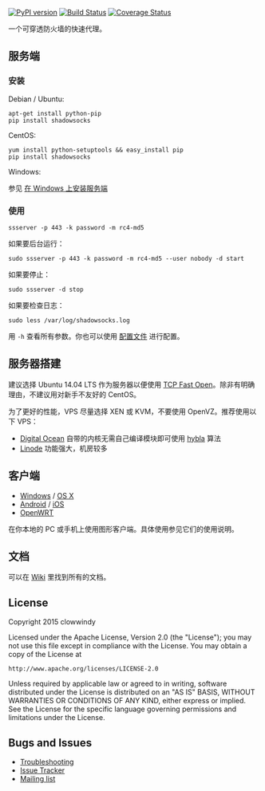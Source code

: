[![PyPI version]][PyPI]
[![Build Status]][Travis CI]
[![Coverage Status]][Coverage]

一个可穿透防火墙的快速代理。

服务端
------

### 安装

Debian / Ubuntu:

    apt-get install python-pip
    pip install shadowsocks

CentOS:

    yum install python-setuptools && easy_install pip
    pip install shadowsocks

Windows:

参见 [在 Windows 上安装服务端]

### 使用

    ssserver -p 443 -k password -m rc4-md5

如果要后台运行：

    sudo ssserver -p 443 -k password -m rc4-md5 --user nobody -d start

如果要停止：

    sudo ssserver -d stop

如果要检查日志：

    sudo less /var/log/shadowsocks.log

用 `-h` 查看所有参数。你也可以使用 [配置文件] 进行配置。

服务器搭建
--------

建议选择 Ubuntu 14.04 LTS 作为服务器以便使用 [TCP Fast Open]。除非有明确理由，不建议用对新手不友好的 CentOS。

为了更好的性能，VPS 尽量选择 XEN 或 KVM，不要使用 OpenVZ。推荐使用以下 VPS：

- [Digital Ocean] 自带的内核无需自己编译模块即可使用 [hybla] 算法
- [Linode] 功能强大，机房较多

客户端
------

* [Windows] / [OS X]
* [Android] / [iOS]
* [OpenWRT]

在你本地的 PC 或手机上使用图形客户端。具体使用参见它们的使用说明。

文档
----

可以在 [Wiki] 里找到所有的文档。

License
-------

Copyright 2015 clowwindy

Licensed under the Apache License, Version 2.0 (the "License"); you may
not use this file except in compliance with the License. You may obtain
a copy of the License at

    http://www.apache.org/licenses/LICENSE-2.0

Unless required by applicable law or agreed to in writing, software
distributed under the License is distributed on an "AS IS" BASIS, WITHOUT
WARRANTIES OR CONDITIONS OF ANY KIND, either express or implied. See the
License for the specific language governing permissions and limitations
under the License.

Bugs and Issues
----------------

* [Troubleshooting]
* [Issue Tracker]
* [Mailing list]


[Android]:           https://github.com/shadowsocks/shadowsocks-android
[Build Status]:      https://img.shields.io/travis/shadowsocks/shadowsocks/master.svg?style=flat
[Chinese Readme]:    https://github.com/shadowsocks/shadowsocks/wiki/Shadowsocks-%E4%BD%BF%E7%94%A8%E8%AF%B4%E6%98%8E
[配置文件]:     https://github.com/shadowsocks/shadowsocks/wiki/Configuration-via-Config-File
[Coverage Status]:   https://jenkins.shadowvpn.org/result/shadowsocks
[Coverage]:          https://jenkins.shadowvpn.org/job/Shadowsocks/ws/htmlcov/index.html
[Debian sid]:        https://packages.debian.org/unstable/python/shadowsocks
[iOS]:               https://github.com/shadowsocks/shadowsocks-iOS/wiki/Help
[Issue Tracker]:     https://github.com/shadowsocks/shadowsocks/issues?state=open
[TCP Fast Open]:     https://github.com/clowwindy/shadowsocks/wiki/TCP-Fast-Open
[在 Windows 上安装服务端]: https://github.com/shadowsocks/shadowsocks/wiki/Install-Shadowsocks-Server-on-Windows
[Mailing list]:      https://groups.google.com/group/shadowsocks
[OpenWRT]:           https://github.com/shadowsocks/openwrt-shadowsocks
[OS X]:              https://github.com/shadowsocks/shadowsocks-iOS/wiki/Shadowsocks-for-OSX-Help
[PyPI]:              https://pypi.python.org/pypi/shadowsocks
[PyPI version]:      https://img.shields.io/pypi/v/shadowsocks.svg?style=flat
[Travis CI]:         https://travis-ci.org/shadowsocks/shadowsocks
[Troubleshooting]:   https://github.com/shadowsocks/shadowsocks/wiki/Troubleshooting
[Wiki]:              https://github.com/shadowsocks/shadowsocks/wiki
[Windows]:           https://github.com/shadowsocks/shadowsocks-csharp
[Digital Ocean]:     https://www.digitalocean.com/?refcode=b1cddd149721
[Linode]:            https://www.linode.com/?r=e7932c8b03f9abc8aab71663b90b689a676402d1
[hybla]:             https://github.com/shadowsocks/shadowsocks/wiki/Optimizing-Shadowsocks
[Bandwagon Host]:    https://bandwagonhost.com/aff.php?pid=19